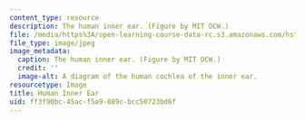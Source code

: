 ```yaml
---
content_type: resource
description: The human inner ear. (Figure by MIT OCW.)
file: /media/https%3A/open-learning-course-data-rc.s3.amazonaws.com/hst-720-physiology-of-the-ear-fall-2004/ff3f90bc45acf5a9089cbcc50723bd6f_hst-720f04.jpg
file_type: image/jpeg
image_metadata:
  caption: The human inner ear. (Figure by MIT OCW.)
  credit: ''
  image-alt: A diagram of the human cochlea of the inner ear.
resourcetype: Image
title: Human Inner Ear
uid: ff3f90bc-45ac-f5a9-089c-bcc50723bd6f
---
```

